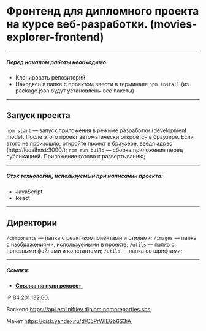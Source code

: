 # Фронтенд для дипломного проекта на курсе веб-разработки. (movies-explorer-frontend)

---

##### Перед началом работы необходимо:

- Клонировать репозиторий
- Находясь в папке с проектом ввести в терминале `npm install` (из package.json будут установлены все пакеты)

---

## Запуск проекта

`npm start` — запуск приложения в режиме разработки (development mode). После этого проект автоматически откроется в браузере. Если этого не произошло, откройте проект в браузере, введя адрес (http://localhost:3000/);
`npm run build` — сборка приложения перед публикацией. Приложение готово к развертыванию;

---

##### Стэк технологий, используемый при написании проекта:

- JavaScript
- React

---

## Директории

`/components` — папка с реакт-компонентами и стилями;
`/images` — папка с изображениями, используемыми в проекте;
`/utils` — папка с полезными файлами и константами;
`/utils` — папка со шрифтами;

---

##### Ссылки:

- [**Ссылка на пулл реквест.**](https://github.com/EmilNiftiev/movies-explorer-frontend/pull/1)

IP 84.201.132.60;

Backend https://api.emilniftiev.diplom.nomoreparties.sbs;

Макет https://disk.yandex.ru/d/C5PrWlEGb6S3iA;
